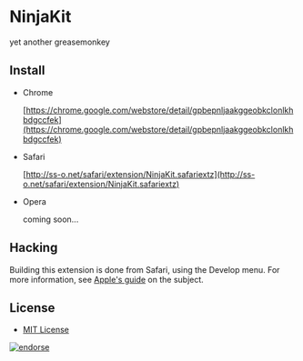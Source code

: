 # NinjaKit
yet another greasemonkey

## Install
- Chrome

    [https://chrome.google.com/webstore/detail/gpbepnljaakggeobkclonlkhbdgccfek](https://chrome.google.com/webstore/detail/gpbepnljaakggeobkclonlkhbdgccfek)

- Safari

    [http://ss-o.net/safari/extension/NinjaKit.safariextz](http://ss-o.net/safari/extension/NinjaKit.safariextz)

- Opera

    coming soon...

## Hacking
Building this extension is done from Safari, using the Develop menu. For more information, see [Apple's guide](https://developer.apple.com/library/safari/documentation/Tools/Conceptual/SafariExtensionGuide/UsingExtensionBuilder/UsingExtensionBuilder.html#//apple_ref/doc/uid/TP40009977-CH2-SW1) on the subject.
    
## License
- [MIT License](http://os0x.mit-license.org/)

[![endorse](http://api.coderwall.com/os0x/endorsecount.png)](http://coderwall.com/os0x)
